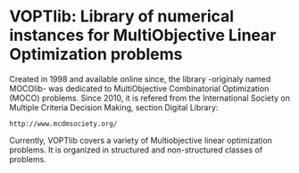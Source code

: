 VOPTlib: Library of numerical instances for MultiObjective Linear Optimization problems
==
	
Created in 1998 and available online since, the library -originaly named MOCOlib- was dedicated to MultiObjective Combinatorial Optimization (MOCO) problems. 
Since 2010, it is refered from the International Society on Multiple Criteria Decision Making, section Digital Library:


    http://www.mcdmsociety.org/
    
    
Currently, VOPTlib covers a variety of Multiobjective linear optimization problems. 
It is organized in structured and non-structured classes of problems.


